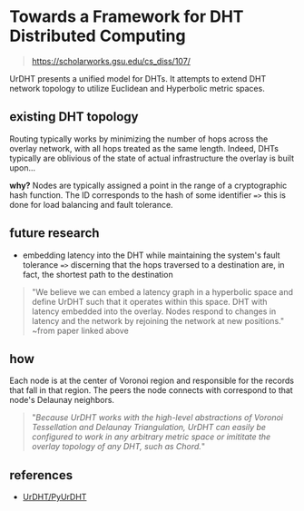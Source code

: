 # Towards a Framework for DHT Distributed Computing
> https://scholarworks.gsu.edu/cs_diss/107/

UrDHT presents a unified model for DHTs. It attempts to extend DHT network topology to utilize Euclidean and Hyperbolic metric spaces.

## existing DHT topology

Routing typically works by minimizing the number of hops across the overlay network, with all hops treated as the same length. Indeed, DHTs typically are oblivious of the state of actual infrastructure the overlay is built upon...

**why?** Nodes are typically assigned a point in the range of a cryptographic hash function. The ID corresponds to the hash of some identifier `=>` this is done for load balancing and fault tolerance.

## future research

* embedding latency into the DHT while maintaining the system's fault tolerance `=>` discerning that the hops traversed to a destination are, in fact, the shortest path to the destination

> "We believe we can embed a latency graph in a hyperbolic space and define UrDHT such that it operates within this space. DHT with latency embedded into the overlay. Nodes respond to changes in latency and the network by rejoining the network at new positions." ~from paper linked above

## how

Each node is at the center of Voronoi region and responsible for the records that fall in that region. The peers the node connects with correspond to that node's Delaunay neighbors. 

> "*Because UrDHT works with the high-level abstractions of Voronoi Tessellation and Delaunay Triangulation, UrDHT can easily be configured to work in any arbitrary metric space or imititate the overlay topology of any DHT, such as Chord.*"

## references
* [UrDHT/PyUrDHT](https://github.com/UrDHT/PyUrDHT)